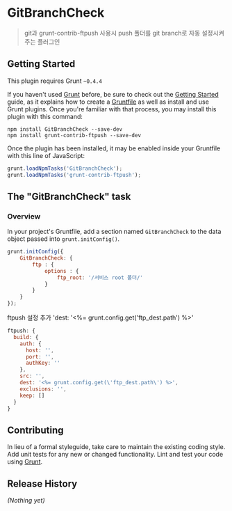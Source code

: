 # GitBranchCheck

> git과 grunt-contrib-ftpush 사용시 push 폴더를 git branch로 자동 설정시켜주는 플러그인

## Getting Started
This plugin requires Grunt `~0.4.4`

If you haven't used [Grunt](http://gruntjs.com/) before, be sure to check out the [Getting Started](http://gruntjs.com/getting-started) guide, as it explains how to create a [Gruntfile](http://gruntjs.com/sample-gruntfile) as well as install and use Grunt plugins. Once you're familiar with that process, you may install this plugin with this command:

```shell
npm install GitBranchCheck --save-dev
npm install grunt-contrib-ftpush --save-dev
```

Once the plugin has been installed, it may be enabled inside your Gruntfile with this line of JavaScript:

```js
grunt.loadNpmTasks('GitBranchCheck');
grunt.loadNpmTasks('grunt-contrib-ftpush');
```

## The "GitBranchCheck" task

### Overview
In your project's Gruntfile, add a section named `GitBranchCheck` to the data object passed into `grunt.initConfig()`.

```js
grunt.initConfig({
	GitBranchCheck: {
		ftp : {
			options : {
				ftp_root: '/서비스 root 폴더/'
			}
		}
	}
});
```

ftpush 설정 추가 'dest: '<%= grunt.config.get(\'ftp_dest.path\') %>'

```js
ftpush: {
  build: {
    auth: {
      host: '',
      port: '',
      authKey: ''
    },
    src: '',
    dest: '<%= grunt.config.get(\'ftp_dest.path\') %>',
    exclusions: '',
    keep: []
  }
}
```

## Contributing
In lieu of a formal styleguide, take care to maintain the existing coding style. Add unit tests for any new or changed functionality. Lint and test your code using [Grunt](http://gruntjs.com/).

## Release History
_(Nothing yet)_